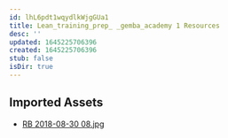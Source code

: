 ```yaml
---
id: lhL6pdt1wqydlkWjgGUa1
title: Lean_training_prep_ _gemba_academy 1 Resources
desc: ''
updated: 1645225706396
created: 1645225706396
stub: false
isDir: true
---
```

## Imported Assets
- [RB 2018-08-30 08.jpg](/assets/rb-2018-08-30-08-mgVS9KAD6QD2.jpg)
